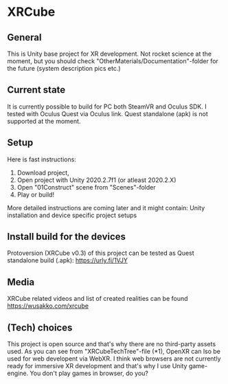 # XRCube

## General
This is Unity base project for XR development. Not rocket science at the moment, but you should check "OtherMaterials/Documentation"-folder for the future (system description pics etc.)

## Current state 
It is currently possible to build for PC both SteamVR and Oculus SDK. I tested with Oculus Quest via Oculus link. Quest standalone (apk) is not supported at the moment.

## Setup
Here is fast instructions:
1. Download project, 
2. Open project with Unity 2020.2.7f1 (or atleast 2020.2.X) 
3. Open "01Construct" scene from "Scenes"-folder
4. Play or build!

More detailed instructions are coming later and it might contain: Unity installation and device specific project setups

## Install build for the devices
Protoversion (XRCube v0.3) of this project can be tested as Quest standalone build (.apk): https://urly.fi/1VJY 

## Media 
XRCube related videos and list of created realities can be found https://wusakko.com/xrcube

## (Tech) choices
This project is open source and that's why there are no third-party assets used. As you can see from "XRCubeTechTree"-file (*1), OpenXR can lso be used for web developent via WebXR. I think web browsers are not currently ready for immersive XR development and that's why I use Unity game-engine. You don't play games in browser, do you?





